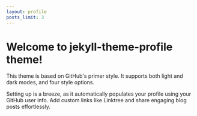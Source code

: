 ```yaml
---
layout: profile
posts_limit: 3
---
```


# Welcome to jekyll-theme-profile theme!

This theme is based on GitHub's primer style. It supports both light and dark modes, and four style options.

Setting up is a breeze, as it automatically populates your profile using your GitHub user info. Add custom links like Linktree and share engaging blog posts effortlessly.
